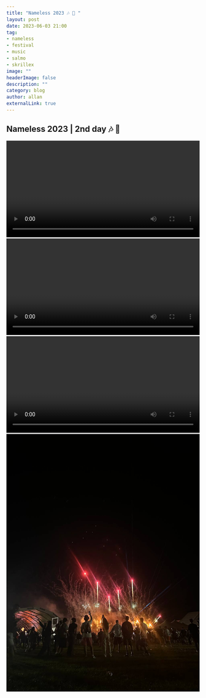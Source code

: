 ```yaml
---
title: "Nameless 2023 🎶 🎸 " 
layout: post
date: 2023-06-03 21:00
tag: 
- nameless
- festival
- music
- salmo
- skrillex
image: ""
headerImage: false
description: ""
category: blog
author: allan
externalLink: true
---
```


## Nameless 2023 | 2nd day 🎶 🎸 


<div>
    <video class="fullscreen fill" width="100%" autoplay controls >
    <source src="https://github.com/Allan-Nava/Allan-Nava.github.io/raw/master/assets/video/IMG_0805.MOV" type="video/mp4">
    </video>

</div>

<div>
    <video class="fullscreen fill" width="100%" controls  >
    <source src="https://github.com/Allan-Nava/Allan-Nava.github.io/raw/master/assets/video/IMG_0808.MOV" type="video/mp4">
    </video>

</div>


<div>
    <video class="fullscreen fill" width="100%" controls  >
    <source src="https://github.com/Allan-Nava/Allan-Nava.github.io/raw/master/assets/video/IMG_0811.MOV" type="video/mp4">
    </video>

</div>


<div>
    <img class="image" src="https://github.com/Allan-Nava/Allan-Nava.github.io/blob/master/assets/images/nameless-finish.jpg?raw=true" alt="Nameless 2023" />
    </div>
